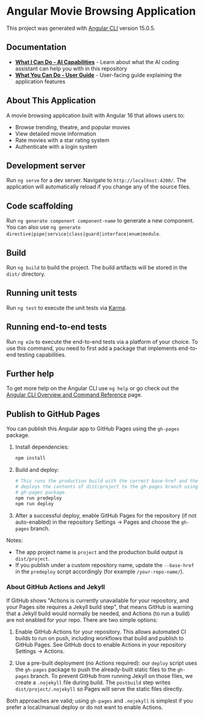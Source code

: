 # Angular Movie Browsing Application

This project was generated with [Angular CLI](https://github.com/angular/angular-cli) version 15.0.5.

## Documentation

- **[What I Can Do - AI Capabilities](CAPABILITIES.md)** - Learn about what the AI coding assistant can help you with in this repository
- **[What You Can Do - User Guide](USER_GUIDE.md)** - User-facing guide explaining the application features

## About This Application

A movie browsing application built with Angular 16 that allows users to:
- Browse trending, theatre, and popular movies
- View detailed movie information
- Rate movies with a star rating system
- Authenticate with a login system

## Development server

Run `ng serve` for a dev server. Navigate to `http://localhost:4200/`. The application will automatically reload if you change any of the source files.

## Code scaffolding

Run `ng generate component component-name` to generate a new component. You can also use `ng generate directive|pipe|service|class|guard|interface|enum|module`.

## Build

Run `ng build` to build the project. The build artifacts will be stored in the `dist/` directory.

## Running unit tests

Run `ng test` to execute the unit tests via [Karma](https://karma-runner.github.io).

## Running end-to-end tests

Run `ng e2e` to execute the end-to-end tests via a platform of your choice. To use this command, you need to first add a package that implements end-to-end testing capabilities.

## Further help

To get more help on the Angular CLI use `ng help` or go check out the [Angular CLI Overview and Command Reference](https://angular.io/cli) page.

## Publish to GitHub Pages

You can publish this Angular app to GitHub Pages using the `gh-pages` package.

1. Install dependencies:

   ```bash
   npm install
   ```

2. Build and deploy:

   ```bash
   # This runs the production build with the correct base-href and then
   # deploys the contents of dist/project to the gh-pages branch using the
   # gh-pages package.
   npm run predeploy
   npm run deploy
   ```

3. After a successful deploy, enable GitHub Pages for the repository (if not auto-enabled) in the repository Settings -> Pages and choose the `gh-pages` branch.

Notes:

- The app project name is `project` and the production build output is `dist/project`.
- If you publish under a custom repository name, update the `--base-href` in the `predeploy` script accordingly (for example `/your-repo-name/`).

### About GitHub Actions and Jekyll

If GitHub shows "Actions is currently unavailable for your repository, and your Pages site requires a Jekyll build step", that means GitHub is warning that a Jekyll build would normally be needed, and Actions (to run a build) are not enabled for your repo. There are two simple options:

1. Enable GitHub Actions for your repository. This allows automated CI builds to run on push, including workflows that build and publish to GitHub Pages. See GitHub docs to enable Actions in your repository Settings -> Actions.

2. Use a pre-built deployment (no Actions required): our `deploy` script uses the `gh-pages` package to push the already-built static files to the `gh-pages` branch. To prevent GitHub from running Jekyll on those files, we create a `.nojekyll` file during build. The `postbuild` step writes `dist/project/.nojekyll` so Pages will serve the static files directly.

Both approaches are valid; using `gh-pages` and `.nojekyll` is simplest if you prefer a local/manual deploy or do not want to enable Actions.
